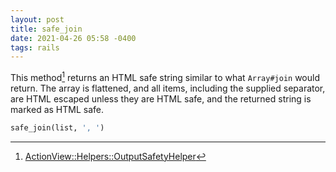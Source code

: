 ```yaml
---
layout: post
title: safe_join
date: 2021-04-26 05:58 -0400
tags: rails
---
```


This method[^1] returns an HTML safe string similar to what `Array#join` would return. The array is flattened, and all items, including the supplied separator, are HTML escaped unless they are HTML safe, and the returned string is marked as HTML safe.

```ruby
safe_join(list, ', ')
```

[^1]: [ActionView::Helpers::OutputSafetyHelper](https://api.rubyonrails.org/v6.1.3.1/classes/ActionView/Helpers/OutputSafetyHelper.html#method-i-safe_join)

